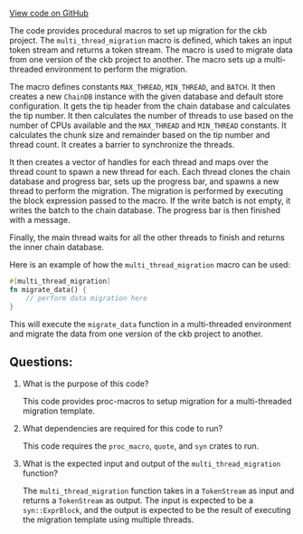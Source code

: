 [View code on GitHub](https://github.com/nervosnetwork/ckb/util/launcher/migration-template/src/lib.rs)

The code provides procedural macros to set up migration for the ckb project. The `multi_thread_migration` macro is defined, which takes an input token stream and returns a token stream. The macro is used to migrate data from one version of the ckb project to another. The macro sets up a multi-threaded environment to perform the migration.

The macro defines constants `MAX_THREAD`, `MIN_THREAD`, and `BATCH`. It then creates a new `ChainDB` instance with the given database and default store configuration. It gets the tip header from the chain database and calculates the tip number. It then calculates the number of threads to use based on the number of CPUs available and the `MAX_THREAD` and `MIN_THREAD` constants. It calculates the chunk size and remainder based on the tip number and thread count. It creates a barrier to synchronize the threads.

It then creates a vector of handles for each thread and maps over the thread count to spawn a new thread for each. Each thread clones the chain database and progress bar, sets up the progress bar, and spawns a new thread to perform the migration. The migration is performed by executing the block expression passed to the macro. If the write batch is not empty, it writes the batch to the chain database. The progress bar is then finished with a message.

Finally, the main thread waits for all the other threads to finish and returns the inner chain database. 

Here is an example of how the `multi_thread_migration` macro can be used:

```rust
#[multi_thread_migration]
fn migrate_data() {
    // perform data migration here
}
```

This will execute the `migrate_data` function in a multi-threaded environment and migrate the data from one version of the ckb project to another.
## Questions: 
 1. What is the purpose of this code?
    
    This code provides proc-macros to setup migration for a multi-threaded migration template.

2. What dependencies are required for this code to run?
    
    This code requires the `proc_macro`, `quote`, and `syn` crates to run.

3. What is the expected input and output of the `multi_thread_migration` function?
    
    The `multi_thread_migration` function takes in a `TokenStream` as input and returns a `TokenStream` as output. The input is expected to be a `syn::ExprBlock`, and the output is expected to be the result of executing the migration template using multiple threads.